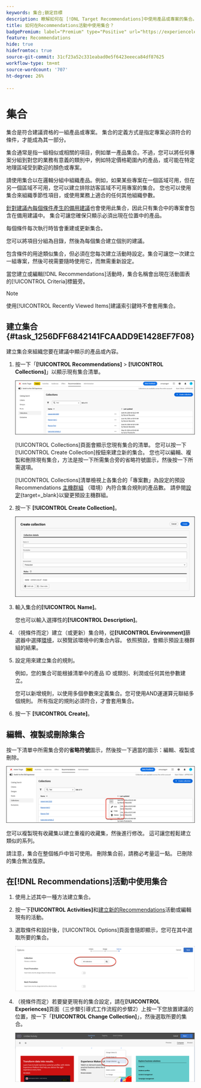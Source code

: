 ```yaml
---
keywords: 集合;鎖定目標
description: 瞭解如何在 [!DNL Target Recommendations]中使用產品或專案的集合。
title: 如何在Recommendations活動中使用集合？
badgePremium: label="Premium" type="Positive" url="https://experienceleague.adobe.com/docs/target/using/introduction/intro.html?lang=en#premium newtab=true" tooltip="檢視Target Premium包含的內容。"
feature: Recommendations
hide: true
hidefromtoc: true
source-git-commit: 31cf23a52c331eabad0e5f6423eeeca84df87625
workflow-type: tm+mt
source-wordcount: '707'
ht-degree: 26%

---
```


# 集合

集合是符合建議資格的一組產品或專案。 集合的定義方式是指定專案必須符合的條件，才能成為其一部分。

集合通常是指一組相似或相關的項目，例如單一產品集合。不過，您可以將任何專案分組到對您的業務有意義的類別中，例如特定價格範圍內的產品，或可能在特定地理區域受到歡迎的顏色或專案。

請使用集合以在邏輯分組中組織產品。例如，如果某些專案在一個區域可用，但在另一個區域不可用，您可以建立排除訪客區域不可用專案的集合。 您也可以使用集合來組織季節性項目，或使用業務上適合的任何其他組織參數。

[針對建議內每個條件產生的備用建議](/help/main/c-recommendations/c-algorithms/backup-recs.md)也會使用此集合，因此只有集合中的專案會包含在備用建議中。 集合可讓您確保只顯示必須出現在位置中的產品。

每個條件每次執行時皆會重建或更新集合。

您可以將項目分組為目錄，然後為每個集合建立個別的建議。

包含條件的用途類似集合，但必須在您每次建立活動時設定。集合可讓您一次建立一組專案，然後可視需要隨時使用它，而無需重新設定。

當您建立或編輯[!DNL Recommendations]活動時，集合名稱會出現在活動圖表的[!UICONTROL Criteria]標籤旁。

>[!NOTE]
>
>使用[!UICONTROL Recently Viewed Items]建議索引鍵時不會套用集合。

## 建立集合 {#task_1256DFF6842141FCAADD9E1428EF7F08}

建立集合來組織您要在建議中顯示的產品或內容。

1. 按一下「**[!UICONTROL Recommendations]** > **[!UICONTROL Collections]**」以顯示現有集合清單。

   ![集合清單](assets/collections-list.png)

   [!UICONTROL Collections]頁面會顯示您現有集合的清單。 您可以按一下[!UICONTROL Create Collection]按鈕來建立新的集合。 您也可以編輯、複製和刪除現有集合，方法是按一下所需集合旁的省略符號圖示，然後按一下所需選項。

   [!UICONTROL Collections]清單檢視上各集合的「專案數」為設定的預設Recommendations [主機群組](/help/main/administrating-target/hosts.md) （環境）內符合集合規則的產品數。 請參閱[設定](https://experienceleague.adobe.com/docs/target-dev/developer/recommendations.html){target=_blank}以變更預設主機群組。

1. 按一下 **[!UICONTROL Create Collection]**。

   ![建立集合](/help/main/c-recommendations/c-products/assets/create-collection.png)

1. 輸入集合的&#x200B;**[!UICONTROL Name]**。

   您也可以輸入選擇性的&#x200B;**[!UICONTROL Description]**。

1. （視條件而定）建立（或更新）集合時，從&#x200B;**[!UICONTROL Environment]**&#x200B;篩選器中選擇[環境](/help/main/administrating-target/environments.md)，以預覽該環境中的集合內容。 依照預設，會顯示預設主機群組的結果。

1. 設定用來建立集合的規則。

   例如，您的集合可能根據清單中的產品 ID 或類別、利潤或任何其他參數建立。

   您可以新增規則，以使用多個參數來定義集合。您可使用AND運運算元聯結多個規則。 所有指定的規則必須符合，才會套用集合。

1. 按一下 **[!UICONTROL Create]**。

<!-- ## Create a collection using [!UICONTROL Advanced Search]

You can also create collections using [!UICONTROL Advanced Search] on the [Catalog Search](/help/main/c-recommendations/c-products/catalog-search.md#save-as) page ([!UICONTROL Recommendations] > [!UICONTROL Catalog Search] > [!UICONTROL Advanced Search]). 

![Save as dialog](/help/main/c-recommendations/c-products/assets/save-as.png)

After creating a search using "id > contains," for example, you can then click [!UICONTROL Save As] > [!UICONTROL Collection].

>[!IMPORTANT]
>
>The [!UICONTROL Advanced Search] functionality is case-insensitive; however, products returned at the time of delivery are based on case-sensitive search. This mismatch might lead to confusion. Ensure that you consider case-sensitivity when you create collections based on results using the [!UICONTROL Advanced Search] functionality. For example, if you perform a search for "Holiday," that initial search lists results containing "Holiday" and "holiday." If you then create a catalog with the intent to return products containing "holiday," only products containing "holiday" are returned. Products containing "Holiday" are not returned. -->

## 編輯、複製或刪除集合

按一下清單中所需集合旁的&#x200B;**省略符號**&#x200B;圖示，然後按一下適當的圖示：編輯、複製或刪除。

![暫留圖示：編輯、複製和刪除](/help/main/c-recommendations/c-products/assets/hover-icons-new.png)

您可以複製現有收藏集以建立重複的收藏集，然後進行修改。 這可讓您輕鬆建立類似的系列。

請注意，集合在整個帳戶中皆可使用。 刪除集合前，請務必考量這一點。 已刪除的集合無法復原。

## 在[!DNL Recommendations]活動中使用集合

1. 使用上述其中一種方法建立集合。

1. 按一下&#x200B;**[!UICONTROL Activities]**&#x200B;和[建立新的Recommendations](/help/main/c-recommendations/t-create-recs-activity/create-recs-activity.md)活動或編輯現有的活動。

1. 選取條件和設計後，[!UICONTROL Options]頁面會隨即顯示，您可在其中選取所要的集合。

   ![選擇集合選項](/help/main/c-recommendations/c-products/assets/choose-collection.png)

1. （視條件而定）若要變更現有的集合設定，請在&#x200B;**[!UICONTROL Experiences]**&#x200B;頁面（三步驟引導式工作流程的步驟2）上按一下您放置建議的位置，按一下「**[!UICONTROL Change Collection]**」，然後選取所要的集合。

   ![變更集合選項](/help/main/c-recommendations/c-products/assets/change-collection.png)